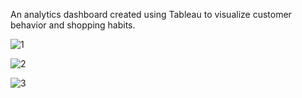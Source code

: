An analytics dashboard created using Tableau to visualize customer behavior and shopping habits.

![1](https://github.com/user-attachments/assets/0f557fce-c659-4f9d-b152-375b48cbd953)

![2](https://github.com/user-attachments/assets/d5c80fb1-e7b0-451c-b59f-a70791f1e0d0)

![3](https://github.com/user-attachments/assets/c0f512e3-a8c7-47b3-916c-edfbe0b75e20)
